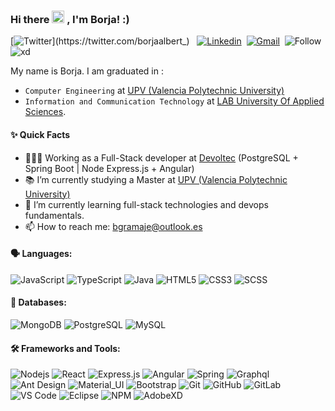### Hi there <img src="https://media.giphy.com/media/hvRJCLFzcasrR4ia7z/giphy.gif" width="20px"> , I'm Borja! :)


[![Twitter](https://img.shields.io/badge/-Twitter-1ca0f1?style=flat&labelColor=1ca0f1&logo=twitter&logoColor=white&link=https://twitter.com/borjaalbert_)](https://twitter.com/borjaalbert_) &nbsp;
[![Linkedin](https://img.shields.io/badge/-LinkedIn-blue?style=flat&logo=Linkedin&logoColor=white&link=https://es.linkedin.com/in/boralbgra/)](https://es.linkedin.com/in/boralbgra/)&nbsp;
[![Gmail](https://img.shields.io/badge/-Gmail-c14438?style=flat&logo=Gmail&logoColor=white&link=mailto:boralbgra@gmail.com)](mailto:boralbgra@gmail.com)&nbsp;
![Follow](https://img.shields.io/github/followers/boralbgra?style=social)
![xd](https://komarev.com/ghpvc/?username=boralbgra)

My name is Borja. I am graduated in :
* `Computer Engineering` at [UPV (Valencia Polytechnic University)](http://www.upv.es/)
* `Information and Communication Technology` at [LAB University Of Applied Sciences](https://www.lab.fi/en).


#### ✨ Quick Facts
- 👨🏽‍💻 Working as a Full-Stack developer at [Devoltec](https://www.devoltec.com/) (PostgreSQL + Spring Boot | Node Express.js + Angular)
- 📚 I’m currently studying a Master at [UPV (Valencia Polytechnic University)](http://www.upv.es/)
- 🌱 I’m currently learning full-stack technologies and devops fundamentals.
- 📫 How to reach me: bgramaje@outlook.es

#### 🗣️ Languages:

![JavaScript](https://img.shields.io/badge/-JavaScript-black?style=flat-square&logo=javascript)
![TypeScript](https://img.shields.io/badge/-TypeScript-black?style=flat-square&logo=typeScript)
![Java](https://img.shields.io/badge/-Java-black?style=flat-square&logo=java)
![HTML5](https://img.shields.io/badge/-HTML5-black?style=flat-square&logo=html5&logoColor=white)
![CSS3](https://img.shields.io/badge/-CSS3-black?style=flat-square&logo=css3)
![SCSS](https://img.shields.io/badge/-SCSS-black?style=flat-square&logo=SASS)

#### 💾 Databases:
![MongoDB](https://img.shields.io/badge/-Mongodb-black?style=flat-square&logo=mongodb)
![PostgreSQL](https://img.shields.io/badge/-PostgreSQL-black?style=flat-square&logo=postgresql)
![MySQL](https://img.shields.io/badge/-MySQL-black?style=flat-square&logo=mysql)

#### 🛠️ Frameworks and Tools:

![Nodejs](https://img.shields.io/badge/-Nodejs-black?style=flat-square&logo=Node.js)
![React](https://img.shields.io/badge/-React-black?style=flat-square&logo=react)
![Express.js](https://img.shields.io/badge/-Express-black?style=flat-square&logo=express)
![Angular](https://img.shields.io/badge/-Angular-black?style=flat-square&logo=angular)
![Spring](https://img.shields.io/badge/-Spring-black?style=flat-square&logo=spring)
![Graphql](https://img.shields.io/badge/-Graphql-black?style=flat-square&logo=graphql)
![Ant Design](https://img.shields.io/badge/-antd-black?style=flat-square&logo=antdesign)
![Material_UI](https://img.shields.io/badge/-Material_UI-black?style=flat-square&logo=material-ui)
![Bootstrap](https://img.shields.io/badge/-Bootstrap-black?style=flat-square&logo=bootstrap)
![Git](https://img.shields.io/badge/-Git-black?style=flat-square&logo=git)
![GitHub](https://img.shields.io/badge/-GitHub-black?style=flat-square&logo=github)
![GitLab](https://img.shields.io/badge/-GitLab-black?style=flat-square&logo=gitlab)
![VS Code](https://img.shields.io/badge/-VS_Code-black?style=flat-square&logo=visualstudiocode)
![Eclipse](https://img.shields.io/badge/-Eclipse-black?style=flat-square&logo=eclipse)
![NPM](https://img.shields.io/badge/-NPM-black?style=flat-square&logo=npm)
![AdobeXD](https://img.shields.io/badge/-Adobe_XD-black?style=flat-square&logo=adobexd)

<!--
**boralbgra/boralbgra** is a ✨ _special_ ✨ repository because its `README.md` (this file) appears on your GitHub profile.

Here are some ideas to get you started:

- 🔭 I’m currently working on ...
- 🌱 I’m currently learning ...
- 👯 I’m looking to collaborate on ...
- 🤔 I’m looking for help with ...
- 💬 Ask me about ...
- 📫 How to reach me: ...
- 😄 Pronouns: ...
- ⚡ Fun fact: ...
-->
